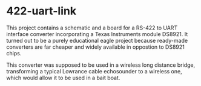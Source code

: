 # 422-uart-link

This project contains a schematic and a board for a RS-422 to UART interface converter incorporating a Texas Instruments module DS8921. 
It turned out to be a purely educational eagle project because ready-made converters are far cheaper and widely available in oppostion to DS8921 chips.

This converter was supposed to be used in a wireless long distance bridge, transforming a typical Lowrance cable echosounder to a wireless one, 
which would allow it to be used in a bait boat.

